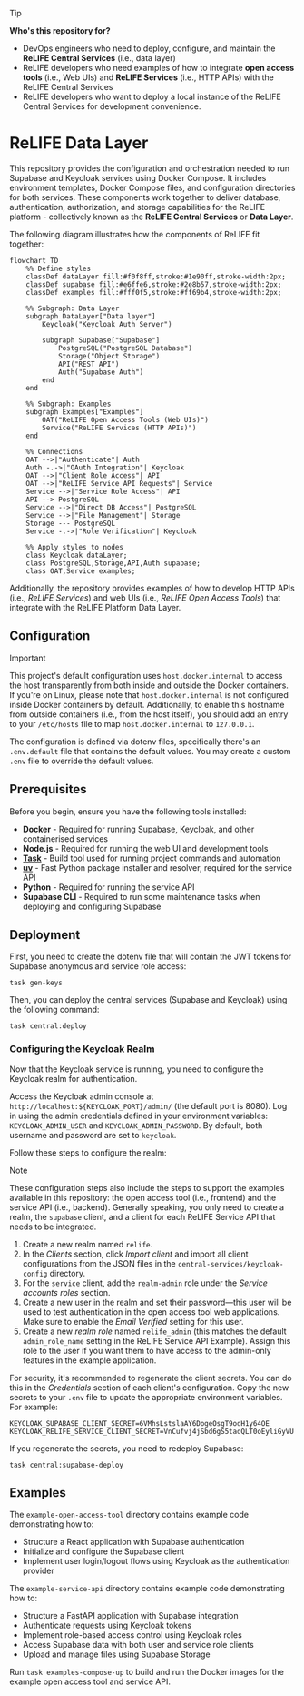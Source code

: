 > [!TIP]
> **Who's this repository for?**
> * DevOps engineers who need to deploy, configure, and maintain the **ReLIFE Central Services** (i.e., data layer)
> * ReLIFE developers who need examples of how to integrate **open access tools** (i.e., Web UIs) and **ReLIFE Services** (i.e., HTTP APIs) with the ReLIFE Central Services
> * ReLIFE developers who want to deploy a local instance of the ReLIFE Central Services for development convenience.

# ReLIFE Data Layer

This repository provides the configuration and orchestration needed to run Supabase and Keycloak services using Docker Compose. It includes environment templates, Docker Compose files, and configuration directories for both services. These components work together to deliver database, authentication, authorization, and storage capabilities for the ReLIFE platform - collectively known as the **ReLIFE Central Services** or **Data Layer**.

The following diagram illustrates how the components of ReLIFE fit together:

```mermaid
flowchart TD
    %% Define styles
    classDef dataLayer fill:#f0f8ff,stroke:#1e90ff,stroke-width:2px;
    classDef supabase fill:#e6ffe6,stroke:#2e8b57,stroke-width:2px;
    classDef examples fill:#fff0f5,stroke:#ff69b4,stroke-width:2px;

    %% Subgraph: Data Layer
    subgraph DataLayer["Data layer"]
        Keycloak("Keycloak Auth Server")
        
        subgraph Supabase["Supabase"]
            PostgreSQL("PostgreSQL Database")
            Storage("Object Storage")
            API("REST API")
            Auth("Supabase Auth")
        end
    end

    %% Subgraph: Examples
    subgraph Examples["Examples"]
        OAT("ReLIFE Open Access Tools (Web UIs)")
        Service("ReLIFE Services (HTTP APIs)")
    end

    %% Connections
    OAT -->|"Authenticate"| Auth
    Auth -.->|"OAuth Integration"| Keycloak
    OAT -->|"Client Role Access"| API
    OAT -->|"ReLIFE Service API Requests"| Service
    Service -->|"Service Role Access"| API
    API --> PostgreSQL
    Service -->|"Direct DB Access"| PostgreSQL
    Service -->|"File Management"| Storage
    Storage --- PostgreSQL
    Service -.->|"Role Verification"| Keycloak

    %% Apply styles to nodes
    class Keycloak dataLayer;
    class PostgreSQL,Storage,API,Auth supabase;
    class OAT,Service examples;
```

Additionally, the repository provides examples of how to develop HTTP APIs (i.e., _ReLIFE Services_) and web UIs (i.e., _ReLIFE Open Access Tools_) that integrate with the ReLIFE Platform Data Layer.

## Configuration

> [!IMPORTANT]
> This project's default configuration uses `host.docker.internal` to access the host transparently from both inside and outside the Docker containers. If you're on Linux, please note that `host.docker.internal` is not configured inside Docker containers by default. Additionally, to enable this hostname from outside containers (i.e., from the host itself), you should add an entry to your `/etc/hosts` file to map `host.docker.internal` to `127.0.0.1`.

The configuration is defined via dotenv files, specifically there's an `.env.default` file that contains the default values. You may create a custom `.env` file to override the default values.

## Prerequisites

Before you begin, ensure you have the following tools installed:

- **Docker** - Required for running Supabase, Keycloak, and other containerised services
- **Node.js** - Required for running the web UI and development tools
- [**Task**](https://taskfile.dev/installation/) - Build tool used for running project commands and automation
- [**uv**](https://github.com/astral-sh/uv) - Fast Python package installer and resolver, required for the service API
- **Python** - Required for running the service API
- **Supabase CLI** - Required to run some maintenance tasks when deploying and configuring Supabase

## Deployment

First, you need to create the dotenv file that will contain the JWT tokens for Supabase anonymous and service role access:

```console
task gen-keys
```

Then, you can deploy the central services (Supabase and Keycloak) using the following command:

```console
task central:deploy
```

### Configuring the Keycloak Realm

Now that the Keycloak service is running, you need to configure the Keycloak realm for authentication.

Access the Keycloak admin console at `http://localhost:${KEYCLOAK_PORT}/admin/` (the default port is 8080). Log in using the admin credentials defined in your environment variables: `KEYCLOAK_ADMIN_USER` and `KEYCLOAK_ADMIN_PASSWORD`. By default, both username and password are set to `keycloak`.

Follow these steps to configure the realm:

> [!NOTE]
> These configuration steps also include the steps to support the examples available in this repository: the open access tool (i.e., frontend) and the service API (i.e., backend). Generally speaking, you only need to create a realm, the `supabase` client, and a client for each ReLIFE Service API that needs to be integrated.

1. Create a new realm named `relife`.
2. In the _Clients_ section, click _Import client_ and import all client configurations from the JSON files in the `central-services/keycloak-config` directory.
3. For the `service` client, add the `realm-admin` role under the _Service accounts roles_ section.
4. Create a new user in the realm and set their password—this user will be used to test authentication in the open access tool web applications. Make sure to enable the _Email Verified_ setting for this user.
5. Create a new _realm role_ named `relife_admin` (this matches the default `admin_role_name` setting in the ReLIFE Service API Example). Assign this role to the user if you want them to have access to the admin-only features in the example application.

For security, it's recommended to regenerate the client secrets. You can do this in the _Credentials_ section of each client's configuration. Copy the new secrets to your `.env` file to update the appropriate environment variables. For example:

```dotenv
KEYCLOAK_SUPABASE_CLIENT_SECRET=6VMhsLstslaAY6DogeOsgT9odH1y64OE
KEYCLOAK_RELIFE_SERVICE_CLIENT_SECRET=VnCufvj4jSbd6gS5tadQLT0oEyliGyVU
```

If you regenerate the secrets, you need to redeploy Supabase:

```console
task central:supabase-deploy
```

## Examples

The `example-open-access-tool` directory contains example code demonstrating how to:

- Structure a React application with Supabase authentication
- Initialize and configure the Supabase client
- Implement user login/logout flows using Keycloak as the authentication provider

The `example-service-api` directory contains example code demonstrating how to:

- Structure a FastAPI application with Supabase integration
- Authenticate requests using Keycloak tokens
- Implement role-based access control using Keycloak roles
- Access Supabase data with both user and service role clients
- Upload and manage files using Supabase Storage

Run `task examples-compose-up` to build and run the Docker images for the example open access tool and service API.